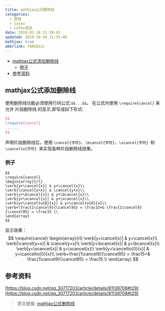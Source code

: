 ```yaml
---
title: mathjax公式删除线
categories: 
  - 其他
  - latex
  - LaTex语法
date: 2019-02-18 21:39:42
updated: 2019-10-30 11:55:40
mathjax: true
abbrlink: f88b012c
---
```

- [mathjax公式添加删除线](/blog/html/f88b012c/#mathjax公式添加删除线)
    - [例子](/blog/html/f88b012c/#例子)
- [参考资料](/blog/html/f88b012c/#参考资料)

<!--more-->
<script src="https://cdn.bootcss.com/jquery/3.4.0/jquery.slim.min.js"></script>
<script>$(document).ready(function () {$(".post-body > ul:nth-child(1)").hide();});</script>

<!--end-->
## mathjax公式添加删除线 ##
使用删除线功能必须使用行间公式:`$$...$$`。
在公式内使用 `\require{cancel}` 来允许 片段删除线 的显示,即写成如下形式:
```latex
$$
\require{cancel}
......
$$
```
声明片段删除线后，使用 `\cancel{字符}`、`\bcancel{字符}`、`\xcancel{字符} `和 `\cancelto{字符} `来实现各种片段删除线效果。
### 例子 ###
```mathjax
$$
\require{cancel}
\begin{array}{rl}
\verb|y+\cancel{x}| & y+\cancel{x}\\
\verb|\cancel{y+x}| & \cancel{y+x}\\
\verb|y+\bcancel{x}| & y+\bcancel{x}\\
\verb|y+\xcancel{x}| & y+\xcancel{x}\\
\verb|y+\cancelto{0}{x}| & y+\cancelto{0}{x}\\
\verb+\frac{1\cancel9}{\cancel95} = \frac15+& \frac{1\cancel9}{\cancel95} = \frac15 \\
\end{array}
$$
```
显示效果：
$$
\require{cancel}
\begin{array}{rl}
\verb|y+\cancel{x}| & y+\cancel{x}\\
\verb|\cancel{y+x}| & \cancel{y+x}\\
\verb|y+\bcancel{x}| & y+\bcancel{x}\\
\verb|y+\xcancel{x}| & y+\xcancel{x}\\
\verb|y+\cancelto{0}{x}| & y+\cancelto{0}{x}\\
\verb+\frac{1\cancel9}{\cancel95} = \frac15+& \frac{1\cancel9}{\cancel95} = \frac15 \\
\end{array}
$$
## 参考资料 ##
[https://blog.csdn.net/qq_30717203/article/details/81139708#t29](https://blog.csdn.net/qq_30717203/article/details/81139708#t29)

>原文链接: [mathjax公式删除线](https://lanlan2017.github.io/blog/f88b012c/)